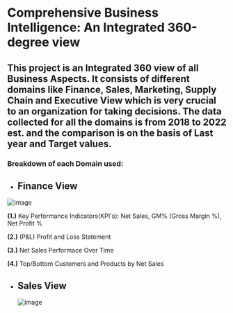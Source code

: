 # **Comprehensive Business Intelligence: An Integrated 360-degree view**

## This project is an Integrated 360 view of all Business Aspects. It consists of different domains like **Finance, Sales, Marketing, Supply Chain and Executive View** which is very crucial to an organization for taking decisions. The data collected for all the domains is from **2018 to 2022 est.** and the comparison is on the basis of **Last year and Target values**.

### Breakdown of each Domain used:

- ## **Finance View**

![image](https://github.com/Pranav6818/Project360_View/assets/91244021/ba8dacc5-8c06-4e9d-b136-ea933658f7a0)

  **(1.)** Key Performance Indicators(KPI's): Net Sales, GM% (Gross Margin %), Net Profit %
 
  **(2.)** (P&L) Profit and Loss Statement 
 
  **(3.)** Net Sales Performace Over Time
 
  **(4.)** Top/Bottom Customers and Products by Net Sales

  - ## **Sales View**

    ![image](https://github.com/Pranav6818/Project360_View/assets/91244021/d80b5a54-21c5-493e-827e-a1d7f17fab12)







